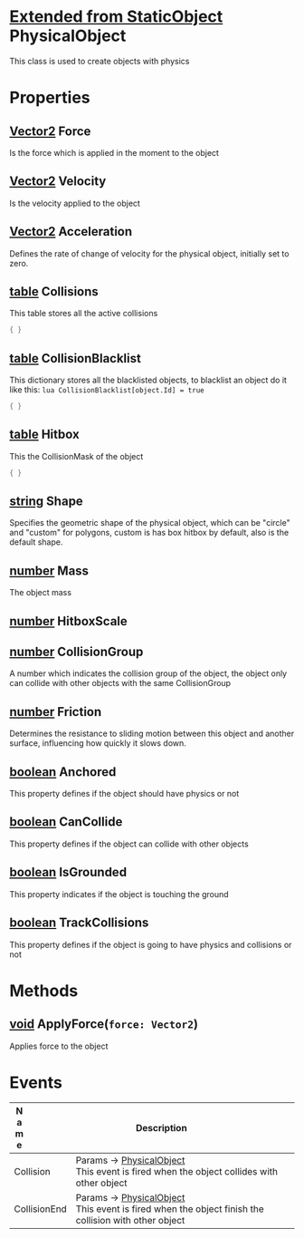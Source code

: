 # [Extended from StaticObject](StaticObject.md) PhysicalObject 
This class is used to create objects with physics
	 
# Properties

## [Vector2](Vector2.md) Force
Is the force which is applied in the moment to the object
		
## [Vector2](Vector2.md) Velocity
Is the velocity applied to the object
		
## [Vector2](Vector2.md) Acceleration
Defines the rate of change of velocity for the physical object, initially set to zero.
	
## [table](table.md) Collisions 
This table stores all the active collisions
		 
```lua
{ }
```
## [table](table.md) CollisionBlacklist 
This dictionary stores all the blacklisted objects, to blacklist an object do it like this:
		```lua
		CollisionBlacklist[object.Id] = true
		```
		 
```lua
{ }
```
## [table](table.md) Hitbox 
This the CollisionMask of the object
		 
```lua
{ }
```
## [string](string.md) Shape
Specifies the geometric shape of the physical object, which can be "circle" and "custom" for polygons, custom is has box hitbox by default, also is the default shape.
		
## [number](number.md) Mass
The object mass
		
## [number](number.md) HitboxScale

## [number](number.md) CollisionGroup
A number which indicates the collision group of the object, the object only can collide with other objects with the same CollisionGroup
		
## [number](number.md) Friction
Determines the resistance to sliding motion between this object and another surface, influencing how quickly it slows down.
		
## [boolean](boolean.md) Anchored
This property defines if the object should have physics or not
		
## [boolean](boolean.md) CanCollide
This property defines if the object can collide with other objects
		
## [boolean](boolean.md) IsGrounded
This property indicates if the object is touching the ground
		
## [boolean](boolean.md) TrackCollisions
This property defines if the object is going to have physics and collisions or not
		


# Methods

## [void](PhysicalObject.md) ApplyForce(`force: Vector2`) 
 Applies force to the object
	

# Events
|<div style="width:20%; max-size: 20%">Name</div>|<div style="width:80%; max-size: 80%">Description</div>|
|---|---|
|Collision|Params -> [PhysicalObject](PhysicalObject.md)<br>This event is fired when the object collides with other object<br>|
|CollisionEnd|Params -> [PhysicalObject](PhysicalObject.md)<br>This event is fired when the object finish the collision with other object<br>|



